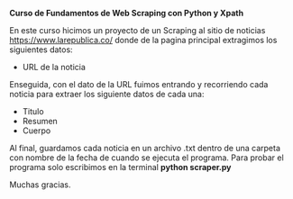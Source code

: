 **Curso de Fundamentos de Web Scraping con Python y Xpath**

En este curso hicimos un proyecto de un Scraping al sitio de noticias https://www.larepublica.co/ donde de la pagina principal extragimos los siguientes datos:

- URL de la noticia

Enseguida, con el dato de la URL fuimos entrando y recorriendo cada noticia para extraer los siguiente datos de cada una:

- Titulo
- Resumen
- Cuerpo

Al final, guardamos cada noticia en un archivo .txt dentro de una carpeta con nombre de la fecha de cuando se ejecuta el programa. Para probar el programa solo escribimos en la terminal **python scraper.py**

Muchas gracias.